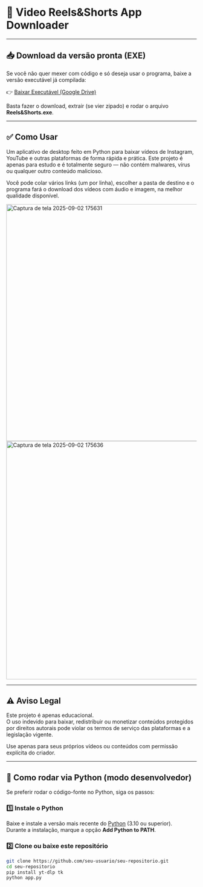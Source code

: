 # 🎥 Video Reels&Shorts App Downloader

--- 

## 📥 Download da versão pronta (EXE)

Se você não quer mexer com código e só deseja usar o programa, baixe a versão executável já compilada:  

👉 [Baixar Executável (Google Drive)](https://drive.google.com/file/d/18zAC6H3RS2Lck9PIOg4LWkLq1LdjBu2k/view?usp=sharing)  

Basta fazer o download, extrair (se vier zipado) e rodar o arquivo **Reels&Shorts.exe**.  

---

## ✅ Como Usar

Um aplicativo de desktop feito em Python para baixar vídeos de Instagram, YouTube e outras plataformas de forma rápida e prática. Este projeto é apenas para estudo e é totalmente seguro — não contém malwares, vírus ou qualquer outro conteúdo malicioso.

Você pode colar vários links (um por linha), escolher a pasta de destino e o programa fará o download dos vídeos com áudio e imagem, na melhor qualidade disponível.  

<img width="1120" height="626" alt="Captura de tela 2025-09-02 175631" src="https://github.com/user-attachments/assets/e0b1b623-eef6-4db2-8957-f0d3f26bca8f" />
<img width="1123" height="630" alt="Captura de tela 2025-09-02 175636" src="https://github.com/user-attachments/assets/a9339fa9-792f-43eb-be34-45320ac6b285" />


---

## ⚠️ Aviso Legal

Este projeto é apenas educacional.  
O uso indevido para baixar, redistribuir ou monetizar conteúdos protegidos por direitos autorais pode violar os termos de serviço das plataformas e a legislação vigente.  

Use apenas para seus próprios vídeos ou conteúdos com permissão explícita do criador.

---

## 🐍 Como rodar via Python (modo desenvolvedor)

Se preferir rodar o código-fonte no Python, siga os passos:

### 1️⃣ Instale o Python
Baixe e instale a versão mais recente do [Python](https://www.python.org/downloads/) (3.10 ou superior).  
Durante a instalação, marque a opção **Add Python to PATH**.  

### 2️⃣ Clone ou baixe este repositório
```bash
git clone https://github.com/seu-usuario/seu-repositorio.git
cd seu-repositorio
pip install yt-dlp tk
python app.py

